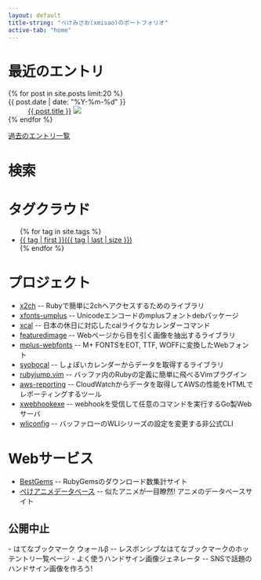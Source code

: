 ```yaml
---
layout: default
title-string: "ぺけみさお(xmisao)のポートフォリオ"
active-tab: "home"
---
```


<!--TODO 購読のリンクをつけるか要検討 -->

<h1>最近のエントリ</h1>
<dl class="posts">
  {% for post in site.posts limit:20 %}
  <dt>{{ post.date | date: "%Y-%m-%d" }}</dt>
  <dd>
  <a href="{{ BASE_PATH }}{{ post.url }}">{{ post.title }}</a>
  <a href="http://b.hatena.ne.jp/entry/{{ site.url }}{{ post.url }}"><img src="https://b.hatena.ne.jp/entry/image/{{ site.url }}{{ post.url }}"></a>
  </dd>
  {% endfor %}
</dl>
<p><a href="entries.html">過去のエントリ一覧</a></p>

<h1>検索</h1>
<div>
<script>
  (function() {
    var cx = '010316783992048822387:wtqk9pesgts';
    var gcse = document.createElement('script');
    gcse.type = 'text/javascript';
    gcse.async = true;
    gcse.src = (document.location.protocol == 'https:' ? 'https:' : 'http:') +
        '//www.google.com/cse/cse.js?cx=' + cx;
    var s = document.getElementsByTagName('script')[0];
    s.parentNode.insertBefore(gcse, s);
  })();
</script>
<gcse:search></gcse:search>
</div>

<h1>タグクラウド</h1>
<ul class="tagcloud">
{% for tag in site.tags %}
  <li style="font-size: {{ tag | last | size | times: 200 | divided_by: site.tags.size | plus: 100 }}%">
      <a href="/tags/{{ tag | first | slugize }}">
          {{ tag | first }}({{ tag | last | size }})
      </a>
  </li>
{% endfor %}
</ul>

<h1>プロジェクト</h1>

- [x2ch](https://github.com/xmisao/x2ch) -- Rubyで簡単に2chへアクセスするためのライブラリ
- [xfonts-umplus](https://github.com/xmisao/xfonts-umplus) -- Unicodeエンコードのmplusフォントdebパッケージ
- [xcal](https://github.com/xmisao/xcal) -- 日本の休日に対応したcalライクなカレンダーコマンド
- [featuredimage](https://github.com/xmisao/featuredimage) -- Webページから目を引く画像を抽出するライブラリ
- [mplus-webfonts](http://mplus-webfonts.sourceforge.jp/) -- M+ FONTSをEOT, TTF, WOFFに変換したWebフォント
- [syobocal](https://github.com/xmisao/syobocal) -- しょぼいカレンダーからデータを取得するライブラリ
- [rubyjump.vim](https://github.com/xmisao/rubyjump.vim) -- バッファ内のRubyの定義に簡単に飛べるVimプラグイン
- [aws-reporting](https://github.com/xmisao/aws-reporting) -- CloudWatchからデータを取得してAWSの性能をHTMLでレポーティングするツール
- [xwebhookexe](https://github.com/xmisao/xwebhookexe) -- webhookを受信して任意のコマンドを実行するGo製Webサーバ
- [wliconfig](https://github.com/xmisao/wliconfig) -- バッファローのWLIシリーズの設定を変更する非公式CLI

<h1>Webサービス</h1>

- [BestGems](http://bestgems.org/) -- RubyGemsのダウンロード数集計サイト
- [ぺけアニメデータベース](http://animedb.xmisao.com/) -- 似たアニメが一目瞭然! アニメのデータベースサイト

<h2>公開中止</h2>
- はてなブックマーク ウォールβ -- レスポンシブなはてなブックマークのホッテントリ一覧ページ
- よく使うハンドサイン画像ジェネレータ -- SNSで話題のハンドサイン画像を作ろう!
